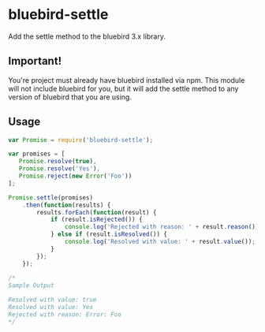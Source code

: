 # bluebird-settle

Add the settle method to the bluebird 3.x library.

## Important!

You're project must already have bluebird installed via npm. This module will not include bluebird for you, but it will add the settle method to any version of bluebird that you are using.
  
## Usage

```js
var Promise = require('bluebird-settle');

var promises = [
   Promise.resolve(true),
   Promise.resolve('Yes'),
   Promise.reject(new Error('Foo'))
];

Promise.settle(promises)
    .then(function(results) {
        results.forEach(function(result) {
            if (result.isRejected()) {
                console.log('Rejected with reason: ' + result.reason());
            } else if (result.isResolved()) {
                console.log('Resolved with value: ' + result.value());
            }
        });
    });
    
/*
Sample Output

Resolved with value: true
Resolved with value: Yes
Rejected with reason: Error: Foo
*/
```